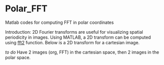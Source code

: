 # Polar_FFT
Matlab codes for computing FFT in polar coordinates

Introduction: 
2D Fourier transforms are useful for visualizing spatial periodicity in images. Using MATLAB, a 2D transform can be computed using [fft2](https://www.mathworks.com/help/matlab/ref/fft2.html) function.  Below is a 2D transform for a cartesian image. 


*to do* Have 2 images (org, FFT) in the cartesian space, then 2 images in the polar space. 
